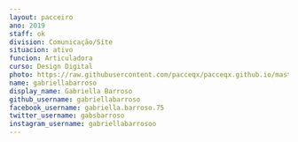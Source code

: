 ```yaml
---
layout: pacceiro
ano: 2019
staff: ok
division: Comunicação/Site
situacion: ativo
funcion: Articuladora
curso: Design Digital
photo: https://raw.githubusercontent.com/pacceqx/pacceqx.github.io/master/assets/img/uploads/gabi.png
name: gabriellabarroso
display_name: Gabriella Barroso
github_username: gabriellabarroso
facebook_username: gabriella.barroso.75
twitter_username: gabsbarroso
instagram_username: gabriellabarrosoo
---
```



